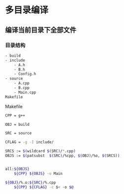 <!--
 * @Description: 
 * @Version: 1.0
 * @Author: daLao
 * @Email: dalao@xxx.com
 * @Date: 2022-10-16 23:29:52
 * @LastEditors: dalao
 * @LastEditTime: 2023-03-18 00:29:21
-->

# 多目录编译


## 编译当前目录下全部文件

### 目录结构

```sh
- build
- include
    - A.h
    - B.h
    - Config.h
- source
    - A.cpp
    - B.cpp
    - Main.cpp
Makefile
```


Makefile

```sh
CPP = g++

OBJ = build

SRC = source

CFLAG = -g -I include/

SRCS := $(wildcard $(SRC)/*.cpp)
OBJS := $(patsubst  $(SRC)/%cpp, $(OBJ)/%o, $(SRCS))


all:${OBJS}
	${CPP} ${OBJS} -o Main

${OBJ}/%.o:${SRC}/%.cpp
	${CPP} ${CFLAG} -c $< -o $@

```